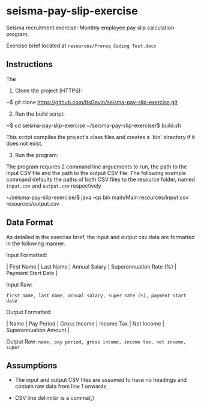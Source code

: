 # seisma-pay-slip-exercise
Seisma recruitment exercise: Monthly employee pay slip calculation program.

Exercise brief located at ``resources/Prereq Coding Test.docx``

## Instructions
The 
1. Clone the project (HTTPS):

  ~$ git clone https://github.com/ItsGavin/seisma-pay-slip-exercise.git

2. Run the build script:

  ~$ cd seisma-pay-slip-exercise
  ~/seisma-pay-slip-exercise/$ build.sh

This script compiles the project's class files and creates a 'bin' directory if it does not exist.

3. Run the program:

The program requires 2 command line arguements to run, the path to the input 
CSV file and the path to the output CSV file. The following example command
defaults the paths of both CSV files to the resource folder, named ``input.csv``
and ``output.csv`` respectively

  ~/seisma-pay-slip-exercise/$ java -cp bin main/Main resources/input.csv resources/output.csv

## Data Format
As detailed in the exercise brief, the input and output csv data are formatted in the following manner.

Input Formatted:

| First Name | Last Name | Annual Salary | Superannuation Rate (%) | Payment Start Date |

Input Raw:

``first name, last name, annual salary, super rate (%), payment start date``

Output Formatted:

| Name | Pay Period | Gross Income | Income Tax | Net Income | Superannuation Amount |

Output Raw:
``name, pay period, gross income, income tax, net income, super``

<!-- ## Editing Variables
#### Input csv (Employee Information)
By default, the program reads a file ``input.csv`` from the ``resources`` folder to obtain employee information data.

To change this, edit the global variable ``INPUTSOURCE`` in ``Main.java`` (line 21) to point to the new input csv.

#### Output csv (Pay Slip Information)
By default, the program writes the processed pay slip information to a file ``output.csv`` in the ``resources`` folder.

To change this, edit the global variable ``OUTPUTSOURCE`` in ``Main.java`` (line 24) to point to the new output csv. -->

<!-- ## Project Structure
  ├── README.md                     - Readme file
  ├── build.sh                      - Build script to compile classes
  ├── .gitignore                    - .gitignore file
  ├── resources
  |   ├── input.csv                 - Employee information csv file
  |   └── Prereq Coding Test.docx   - Exercise brief
  └── src
      ├── Calculations.java         - Class containing pay slip information calculation methods
      └── Main.java                 - Main method -->

## Assumptions
- The input and output CSV files are assumed to have no headings and contain raw data from line 1 onwards

- CSV line delimiter is a comma(,)